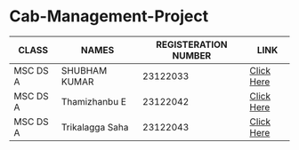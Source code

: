 # Cab-Management-Project

|CLASS|NAMES|REGISTERATION NUMBER|LINK |
|-------------|-------------|---------------------------------------------|------------------|
|MSC DS A|SHUBHAM KUMAR|23122033|[Click Here](https://github.com/shubh4mk/Cab-Management-Project.git)
|MSC DS A|Thamizhanbu E|23122042|[Click Here](https://github.com/shubh4mk/Cab-Management-Project.git)
|MSC DS A|Trikalagga Saha|23122043|[Click Here](https://github.com/shubh4mk/Cab-Management-Project.git)
